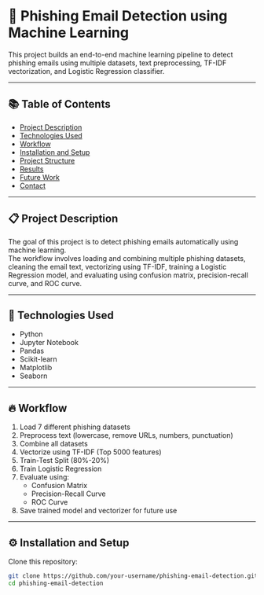 # 📧 Phishing Email Detection using Machine Learning

This project builds an end-to-end machine learning pipeline to detect phishing emails using multiple datasets, text preprocessing, TF-IDF vectorization, and Logistic Regression classifier.

---

## 📚 Table of Contents
- [Project Description](#project-description)
- [Technologies Used](#technologies-used)
- [Workflow](#workflow)
- [Installation and Setup](#installation-and-setup)
- [Project Structure](#project-structure)
- [Results](#results)
- [Future Work](#future-work)
- [Contact](#contact)

---

## 📋 Project Description

The goal of this project is to detect phishing emails automatically using machine learning.  
The workflow involves loading and combining multiple phishing datasets, cleaning the email text, vectorizing using TF-IDF, training a Logistic Regression model, and evaluating using confusion matrix, precision-recall curve, and ROC curve.

---

## 🚀 Technologies Used

- Python
- Jupyter Notebook
- Pandas
- Scikit-learn
- Matplotlib
- Seaborn

---

## 🔥 Workflow

1. Load 7 different phishing datasets
2. Preprocess text (lowercase, remove URLs, numbers, punctuation)
3. Combine all datasets
4. Vectorize using TF-IDF (Top 5000 features)
5. Train-Test Split (80%-20%)
6. Train Logistic Regression
7. Evaluate using:
   - Confusion Matrix
   - Precision-Recall Curve
   - ROC Curve
8. Save trained model and vectorizer for future use

---

## ⚙️ Installation and Setup

Clone this repository:

```bash
git clone https://github.com/your-username/phishing-email-detection.git
cd phishing-email-detection
